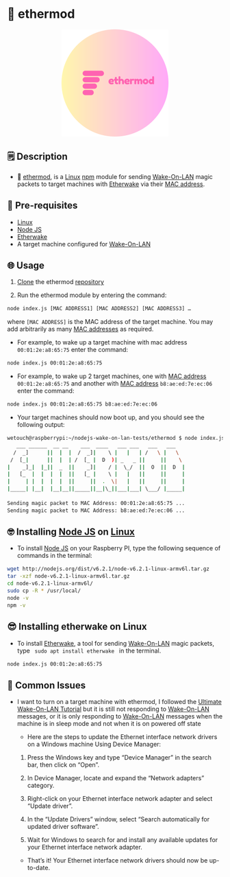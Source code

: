 # 🚀 ethermod
<div align="center"> <img width="250px" src="ethermod-logo.png"></img> </div>

## 🗒️ Description
- 🚀 [ethermod](https://gitlab.wetouch.at/playground/nodejs-wake-on-lan-tests/-/tree/master/ethermod), is a [Linux](https://www.raspbian.org/) [npm](https://www.npmjs.com/) module for sending [Wake-On-LAN](https://en.wikipedia.org/wiki/Wake-on-LAN) magic packets to target machines with [Etherwake](https://www.mkssoftware.com/docs/man1/etherwake.1.asp) via their [MAC address](https://en.wikipedia.org/wiki/MAC_address).

## 🔧 Pre-requisites
- [Linux](https://www.raspbian.org/)
- [Node JS](https://nodejs.org/en)
- [Etherwake](https://www.mkssoftware.com/docs/man1/etherwake.1.asp)
- A target machine configured for [Wake-On-LAN](https://en.wikipedia.org/wiki/Wake-on-LAN)

## 🌐 Usage
1. [Clone](https://learn.hibbittsdesign.org/gitlab-githubdesktop/cloning-a-gitlab-repo) the ethermod [repository](https://gitlab.wetouch.at/playground/nodejs-wake-on-lan-tests/-/tree/master/ethermod)

2. Run the ethermod module by entering the command:

```bash
node index.js [MAC ADDRESS1] [MAC ADDRESS2] [MAC ADDRESS3] … 
```
where <code>[MAC ADDRESS]</code> is the MAC address of the target machine. You may add arbitrarily as many [MAC addresses](https://en.wikipedia.org/wiki/MAC_address) as required.

- For example, to wake up a target machine with mac address <code>00:01:2e:a8:65:75</code> enter the command:

```bash
node index.js 00:01:2e:a8:65:75
```

- For example, to wake up 2 target machines, one with [MAC address](https://en.wikipedia.org/wiki/MAC_address) <code>00:01:2e:a8:65:75</code> and another with [MAC address](https://en.wikipedia.org/wiki/MAC_address) <code>b8:ae:ed:7e:ec:06</code> enter the command:

```bash
node index.js 00:01:2e:a8:65:75 b8:ae:ed:7e:ec:06
```

- Your target machines should now boot up, and you should see the following output:

```bash
wetouch@raspberrypi:~/nodejs-wake-on-lan-tests/ethermod $ node index.js 00:01:2e:a8:65:75 b8:ae:ed:7e:ec:06
   ___ ______  __ __    ___  ____   ___ ___   ___   ___
  /  _]      ||  |  |  /  _]|    \ |   |   | /   \ |   \
 /  [_|      ||  |  | /  [_ |  D  )| _   _ ||     ||    \
|    _]_|  |_||  _  ||    _]|    / |  \_/  ||  O  ||  D  |
|   [_  |  |  |  |  ||   [_ |    \ |   |   ||     ||     |
|     | |  |  |  |  ||     ||  .  \|   |   ||     ||     |
|_____| |__|  |__|__||_____||__|\_||___|___| \___/ |_____|

Sending magic packet to MAC Address: 00:01:2e:a8:65:75 ...
Sending magic packet to MAC Address: b8:ae:ed:7e:ec:06 ...
```

## 🤓 Installing [Node JS](https://nodejs.org/en) on [Linux](https://www.raspbian.org/)
- To install [Node JS](https://nodejs.org/en) on your Raspberry PI, type the following sequence of commands in the terminal:

```bash
wget http://nodejs.org/dist/v6.2.1/node-v6.2.1-linux-armv6l.tar.gz
tar -xzf node-v6.2.1-linux-armv6l.tar.gz
cd node-v6.2.1-linux-armv6l/
sudo cp -R * /usr/local/
node -v
npm -v
```

## 😎 Installing etherwake on Linux

- To install [Etherwake](https://www.mkssoftware.com/docs/man1/etherwake.1.asp), a tool for sending [Wake-On-LAN](https://en.wikipedia.org/wiki/Wake-on-LAN) magic packets, type <code> sudo apt install etherwake </code> in the terminal.

```bash 
node index.js 00:01:2e:a8:65:75
```

## 🤔  Common Issues

- I want to turn on a target machine with ethermod, I followed the [Ultimate Wake-On-LAN Tutorial](https://docs.technotim.live/posts/wake-on-lan/) but it is still not responding to [Wake-On-LAN](https://en.wikipedia.org/wiki/Wake-on-LAN) messages, or it is only responding to [Wake-On-LAN](https://en.wikipedia.org/wiki/Wake-on-LAN) messages when the machine is in sleep mode and not when it is on powered off state

    - Here are the steps to update the Ethernet interface network drivers on a Windows machine Using Device Manager:

    1. Press the Windows key and type “Device Manager” in the search bar, then click on “Open”.

    2. In Device Manager, locate and expand the “Network adapters” category.

    3. Right-click on your Ethernet interface network adapter and select “Update driver”.

    4. In the “Update Drivers” window, select “Search automatically for updated driver software”.

    5. Wait for Windows to search for and install any available updates for your Ethernet interface network adapter.

    - That’s it! Your Ethernet interface network drivers should now be up-to-date.
